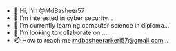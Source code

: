 - 👋 Hi, I’m @MdBasheer57
- 👀 I’m interested in cyber security...
- 🌱 I’m currently learning computer science in diploma...
- 💞️ I’m looking to collaborate on ...
- 📫 How to reach me mdbasheerarkeri57@gmail.com...

<!---
MdBasheer57/MdBasheer57 is a ✨ special ✨ repository because its `README.md` (this file) appears on your GitHub profile.
You can click the Preview link to take a look at your changes.
--->
